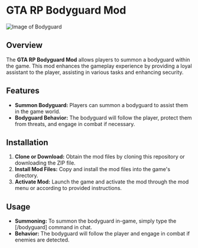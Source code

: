 # GTA RP Bodyguard Mod

![Image of Bodyguard](pictures/image.jpg)

## Overview

The **GTA RP Bodyguard Mod** allows players to summon a bodyguard within the game. This mod enhances the gameplay experience by providing a loyal assistant to the player, assisting in various tasks and enhancing security.

## Features

- **Summon Bodyguard:** Players can summon a bodyguard to assist them in the game world.
- **Bodyguard Behavior:** The bodyguard will follow the player, protect them from threats, and engage in combat if necessary.

## Installation

1. **Clone or Download:** Obtain the mod files by cloning this repository or downloading the ZIP file.
2. **Install Mod Files:** Copy and install the mod files into the game's directory.
3. **Activate Mod:** Launch the game and activate the mod through the mod menu or according to provided instructions.

## Usage

- **Summoning:** To summon the bodyguard in-game, simply type the [/bodyguard] command in chat.
- **Behavior:** The bodyguard will follow the player and engage in combat if enemies are detected.
